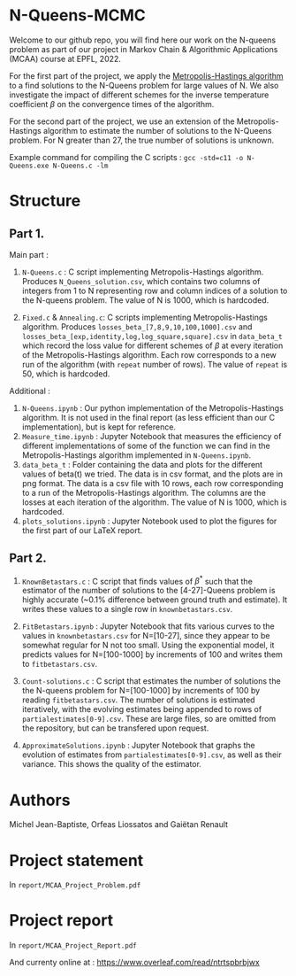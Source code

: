# N-Queens-MCMC

Welcome to our github repo, you will find here our work on the N-queens problem as part of our project in Markov Chain & Algorithmic Applications (MCAA) course at EPFL, 2022. 

For the first part of the project, we apply the [Metropolis-Hastings algorithm](https://en.wikipedia.org/wiki/Metropolis%E2%80%93Hastings_algorithm) to a find solutions to the N-Queens problem for large values of N. We also investigate the impact of different schemes for the inverse temperature coefficient $\beta$ on the convergence times of the algorithm.

For the second part of the project, we use an extension of the Metropolis-Hastings algorithm to estimate the number of solutions to the N-Queens problem. For N greater than 27, the true number of solutions is unknown. 

Example command for compiling the C scripts : 
`gcc -std=c11 -o N-Queens.exe N-Queens.c -lm`

# Structure

## Part 1.

Main part :

1. `N-Queens.c` : C script implementing Metropolis-Hastings algorithm. Produces `N_Queens_solution.csv`, which contains two columns of integers from 1 to N representing row and column indices of a solution to the N-queens problem. The value of N is 1000, which is hardcoded.

2. `Fixed.c` & `Annealing.c`: C scripts implementing Metropolis-Hastings algorithm. Produces `losses_beta_[7,8,9,10,100,1000].csv` and `losses_beta_[exp,identity,log,log_square,square].csv` in `data_beta_t` which record the loss value for different schemes of $\beta$ at every iteration of the Metropolis-Hastings algorithm. Each row corresponds to a new run of the algorithm (with `repeat` number of rows). The value of `repeat` is 50, which is hardcoded. 


Additional :
1. `N-Queens.ipynb` : Our python implementation of the Metropolis-Hastings algorithm. It is not used in the final report (as less efficient than our C implementation), but is kept for reference.
2. `Measure_time.ipynb` : Jupyter Notebook that measures the efficiency of different implementations of some of the function we can find in the Metropolis-Hastings algorithm implemented in `N-Queens.ipynb`.
3. `data_beta_t` : Folder containing the data and plots for the different values of beta(t) we tried. The data is in csv format, and the plots are in png format. The data is a csv file with 10 rows, each row corresponding to a run of the Metropolis-Hastings algorithm. The columns are the losses at each iteration of the algorithm. The value of N is 1000, which is hardcoded.
4. `plots_solutions.ipynb` : Jupyter Notebook used to plot the figures for the first part of our LaTeX report.

## Part 2.

1. `KnownBetastars.c` : C script that finds values of $\beta^*$ such that the estimator of the number of solutions to the [4-27]-Queens problem is highly accurate (~0.1% difference between ground truth and estimate). It writes these values to a single row in `knownbetastars.csv`.

2. `FitBetastars.ipynb` : Jupyter Notebook that fits various curves to the values in `knownbetastars.csv` for N=[10-27], since they appear to be somewhat regular for N not too small. Using the exponential model, it predicts values for N=[100-1000] by increments of 100 and writes them to `fitbetastars.csv`.

3. `Count-solutions.c` : C script that estimates the number of solutions the the N-queens problem for N=[100-1000] by increments of 100 by reading `fitbetastars.csv`. The number of solutions is estimated iteratively, with the evolving estimates being appended to rows of `partialestimates[0-9].csv`. These are large files, so are omitted from the repository, but can be transfered upon request.

4. `ApproximateSolutions.ipynb` : Jupyter Notebook that graphs the evolution of estimates from `partialestimates[0-9].csv`, as well as their variance. This shows the quality of the estimator.


# Authors 

Michel Jean-Baptiste, Orfeas Liossatos and Gaiëtan Renault

# Project statement

In `report/MCAA_Project_Problem.pdf`

# Project report

In `report/MCAA_Project_Report.pdf`

And currenty online at : https://www.overleaf.com/read/ntrtspbrbjwx

